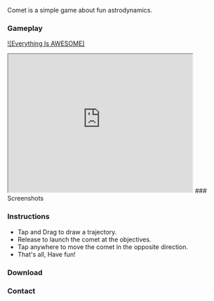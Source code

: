 
Comet is a simple game about fun astrodynamics.

### Gameplay
[![Everything Is AWESOME]](https://www.youtube.com/watch?v=yhiXR4tY0U8 "Everything Is AWESOME")

<iframe width="420" height="315" src="https://www.youtube.com/embed/yhiXR4tY0U8"></iframe>
### Screenshots

### Instructions
* Tap and Drag to draw a trajectory.
* Release to launch the comet at the objectives.
* Tap anywhere to move the comet in the opposite direction.
* That's all, Have fun!

### Download

### Contact


